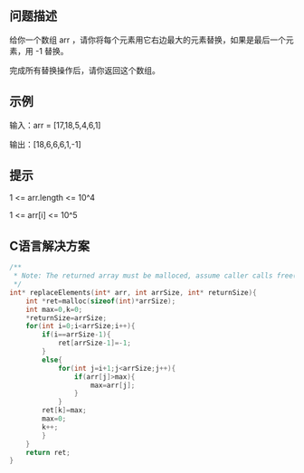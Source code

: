 问题描述
-------------
给你一个数组 arr ，请你将每个元素用它右边最大的元素替换，如果是最后一个元素，用 -1 替换。

完成所有替换操作后，请你返回这个数组。

示例
------------
输入：arr = [17,18,5,4,6,1]

输出：[18,6,6,6,1,-1]

提示
-------------
1 <= arr.length <= 10^4

1 <= arr[i] <= 10^5

C语言解决方案
-------------
```c
/**
 * Note: The returned array must be malloced, assume caller calls free().
 */
int* replaceElements(int* arr, int arrSize, int* returnSize){
    int *ret=malloc(sizeof(int)*arrSize);
    int max=0,k=0;
    *returnSize=arrSize;
    for(int i=0;i<arrSize;i++){
        if(i==arrSize-1){
            ret[arrSize-1]=-1;
        }
        else{
            for(int j=i+1;j<arrSize;j++){
                if(arr[j]>max){
                    max=arr[j];
                }
            }
        ret[k]=max;
        max=0;
        k++;
        }
    }
    return ret;
}
```
